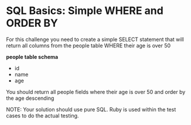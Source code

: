 # SQL Basics: Simple WHERE and ORDER BY

For this challenge you need to create a simple SELECT statement that will return all columns from the people table WHERE their age is over 50

**people table schema**

* id
* name
* age

You should return all people fields where their age is over 50 and order by the age descending

NOTE: Your solution should use pure SQL. Ruby is used within the test cases to do the actual testing.
